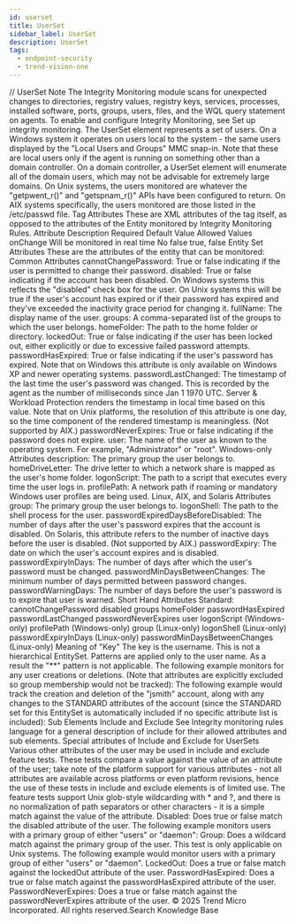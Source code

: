 ```yaml
---
id: userset
title: UserSet
sidebar_label: UserSet
description: UserSet
tags:
  - endpoint-security
  - trend-vision-one
---
```


/*<![CDATA[*/ $('#title').html($('meta[name=map-description]').attr('content')); /*]]>*/ UserSet Note The Integrity Monitoring module scans for unexpected changes to directories, registry values, registry keys, services, processes, installed software, ports, groups, users, files, and the WQL query statement on agents. To enable and configure Integrity Monitoring, see Set up integrity monitoring. The UserSet element represents a set of users. On a Windows system it operates on users local to the system - the same users displayed by the "Local Users and Groups" MMC snap-in. Note that these are local users only if the agent is running on something other than a domain controller. On a domain controller, a UserSet element will enumerate all of the domain users, which may not be advisable for extremely large domains. On Unix systems, the users monitored are whatever the "getpwent_r()" and "getspnam_r()" APIs have been configured to return. On AIX systems specifically, the users monitored are those listed in the /etc/passwd file. Tag Attributes These are XML attributes of the tag itself, as opposed to the attributes of the Entity monitored by Integrity Monitoring Rules. Attribute Description Required Default Value Allowed Values onChange Will be monitored in real time No false true, false Entity Set Attributes These are the attributes of the entity that can be monitored: Common Attributes cannotChangePassword: True or false indicating if the user is permitted to change their password. disabled: True or false indicating if the account has been disabled. On Windows systems this reflects the "disabled" check box for the user. On Unix systems this will be true if the user's account has expired or if their password has expired and they've exceeded the inactivity grace period for changing it. fullName: The display name of the user. groups: A comma-separated list of the groups to which the user belongs. homeFolder: The path to the home folder or directory. lockedOut: True or false indicating if the user has been locked out, either explicitly or due to excessive failed password attempts. passwordHasExpired: True or false indicating if the user's password has expired. Note that on Windows this attribute is only available on Windows XP and newer operating systems. passwordLastChanged: The timestamp of the last time the user's password was changed. This is recorded by the agent as the number of milliseconds since Jan 1 1970 UTC. Server & Workload Protection renders the timestamp in local time based on this value. Note that on Unix platforms, the resolution of this attribute is one day, so the time component of the rendered timestamp is meaningless. (Not supported by AIX.) passwordNeverExpires: True or false indicating if the password does not expire. user: The name of the user as known to the operating system. For example, "Administrator" or "root". Windows-only Attributes description: The primary group the user belongs to. homeDriveLetter: The drive letter to which a network share is mapped as the user's home folder. logonScript: The path to a script that executes every time the user logs in. profilePath: A network path if roaming or mandatory Windows user profiles are being used. Linux, AIX, and Solaris Attributes group: The primary group the user belongs to. logonShell: The path to the shell process for the user. passwordExpiredDaysBeforeDisabled: The number of days after the user's password expires that the account is disabled. On Solaris, this attribute refers to the number of inactive days before the user is disabled. (Not supported by AIX.) passwordExpiry: The date on which the user's account expires and is disabled. passwordExpiryInDays: The number of days after which the user's password must be changed. passwordMinDaysBetweenChanges: The minimum number of days permitted between password changes. passwordWarningDays: The number of days before the user's password is to expire that user is warned. Short Hand Attributes Standard: cannotChangePassword disabled groups homeFolder passwordHasExpired passwordLastChanged passwordNeverExpires user logonScript (Windows-only) profilePath (Windows-only) group (Linux-only) logonShell (Linux-only) passwordExpiryInDays (Linux-only) passwordMinDaysBetweenChanges (Linux-only) Meaning of "Key" The key is the username. This is not a hierarchical EntitySet. Patterns are applied only to the user name. As a result the "**" pattern is not applicable. The following example monitors for any user creations or deletions. (Note that attributes are explicitly excluded so group membership would not be tracked): <UserSet> <Attributes/> <include key="*" /> </UserSet> The following example would track the creation and deletion of the "jsmith" account, along with any changes to the STANDARD attributes of the account (since the STANDARD set for this EntitySet is automatically included if no specific attribute list is included): <UserSet> <include key="jsmith" /> </UserSet> Sub Elements Include and Exclude See Integrity monitoring rules language for a general description of include for their allowed attributes and sub elements. Special attributes of Include and Exclude for UserSets Various other attributes of the user may be used in include and exclude feature tests. These tests compare a value against the value of an attribute of the user; take note of the platform support for various attributes - not all attributes are available across platforms or even platform revisions, hence the use of these tests in include and exclude elements is of limited use. The feature tests support Unix glob-style wildcarding with * and ?, and there is no normalization of path separators or other characters - it is a simple match against the value of the attribute. Disabled: Does true or false match the disabled attribute of the user. The following example monitors users with a primary group of either "users" or "daemon": <UserSet> <include disabled="true"/> </UserSet> Group: Does a wildcard match against the primary group of the user. This test is only applicable on Unix systems. The following example would monitor users with a primary group of either "users" or "daemon". <UserSet> <include group="users"/> <include group="daemon"/> </UserSet> LockedOut: Does a true or false match against the lockedOut attribute of the user. PasswordHasExpired: Does a true or false match against the passwordHasExpired attribute of the user. PasswordNeverExpires: Does a true or false match against the passwordNeverExpires attribute of the user. © 2025 Trend Micro Incorporated. All rights reserved.Search Knowledge Base